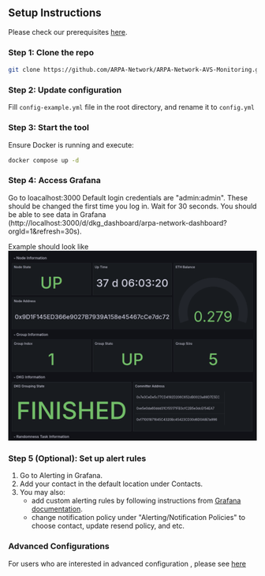 ## Setup Instructions

Please check our prerequisites [here](https://github.com/ARPA-Network/BLS-TSS-Network/blob/main/docs/eigenlayer-onboarding.md#prerequisites).

### Step 1: Clone the repo

```bash
git clone https://github.com/ARPA-Network/ARPA-Network-AVS-Monitoring.git
```

### Step 2: Update configuration

Fill `config-example.yml` file in the root directory, and rename it to `config.yml`

### Step 3: Start the tool

Ensure Docker is running and execute:

```bash
docker compose up -d
```

### Step 4: Access Grafana

Go to loacalhost:3000 
Default login credentials are "admin:admin". These should be changed the first time you log in.
Wait for 30 seconds. You should be able to see data in Grafana (http://localhost:3000/d/dkg_dashboard/arpa-network-dashboard?orgId=1&refresh=30s). 

Example should look like ![dashboard example](./pictures/dashboard-example.png "dashboard example")

### Step 5 (Optional): Set up alert rules

1. Go to Alerting in Grafana.
2. Add your contact in the default location under Contacts.
3. You may also:
    - add custom alerting rules by following instructions from [Grafana documentation](https://grafana.com/docs/grafana/latest/alerting/).
    - change notification policy under "Alerting/Notification Policies" to choose contact, update resend policy, and etc. 


### Advanced Configurations

For users who are interested in advanced configuration , please see [here](./advanced-config-operations.md)